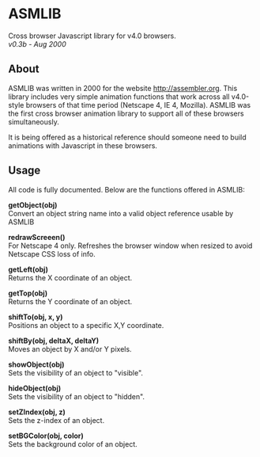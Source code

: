 ASMLIB
==

Cross browser Javascript library for v4.0 browsers.<br>
*v0.3b - Aug 2000*


About
--

ASMLIB was written in 2000 for the website http://assembler.org.  This library includes very simple animation functions that work across all v4.0-style browsers of that time period (Netscape 4, IE 4, Mozilla).  ASMLIB was the first cross browser animation library to support all of these browsers simultaneously.

It is being offered as a historical reference should someone need to build animations with Javascript in these browsers.

Usage
--

All code is fully documented.  Below are the functions offered in ASMLIB:

**getObject(obj)**<br>
Convert an object string name into a valid object reference usable by ASMLIB

**redrawScreeen()**<br>
For Netscape 4 only.  Refreshes the browser window when resized to avoid Netscape CSS loss of info.

**getLeft(obj)**<br>
Returns the X coordinate of an object.

**getTop(obj)**<br>
Returns the Y coordinate of an object.

**shiftTo(obj, x, y)**<br>
Positions an object to a specific X,Y coordinate.

**shiftBy(obj, deltaX, deltaY)**<br>
Moves an object by X and/or Y pixels.

**showObject(obj)**<br>
Sets the visibility of an object to "visible".

**hideObject(obj)**<br>
Sets the visibility of an object to "hidden".

**setZIndex(obj, z)**<br>
Sets the z-index of an object.

**setBGColor(obj, color)**<br>
Sets the background color of an object.
